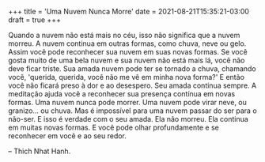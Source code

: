 +++
title = 'Uma Nuvem Nunca Morre'
date = 2021-08-21T15:35:21-03:00
draft = true
+++

Quando a nuvem não está mais no céu, isso não significa que a nuvem morreu. A nuvem continua em outras formas, como chuva, neve ou gelo. Assim você pode reconhecer sua nuvem em suas novas formas. Se você gosta muito de uma bela nuvem e sua nuvem não está mais lá, você não deve ficar triste. Sua amada nuvem pode ter se tornado a chuva, chamando você, 'querida, querida, você não me vê em minha nova forma?' E então você não ficará preso à dor e ao desespero. Seu amada continua sempre. A meditação ajuda você a reconhecer sua presença contínua em novas formas. Uma nuvem nunca pode morrer. Uma nuvem pode virar neve, ou granizo... ou chuva. Mas é impossível para uma nuvem passar do ser para o não-ser. E isso é verdade com o seu amada. Ela não morreu. Ela continua em muitas novas formas. E você pode olhar profundamente e se reconhecer em você e ao seu redor. 

– Thich Nhat Hanh.